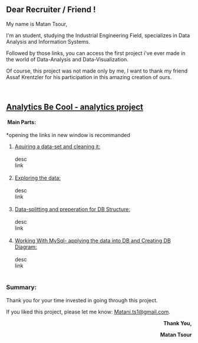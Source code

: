 <h2 style="text-align: left;"><strong>Dear Recruiter / Friend !&nbsp;</strong></h2>
<p style="text-align: left;">My name is Matan Tsour,</p>
<p style="text-align: left;">I'm an student, studying the Industrial Engineering Field, specializes in Data Analysis and Information Systems.&nbsp;</p>
<p style="text-align: left;">Followed by those links, you can access the first&nbsp;project i've ever made in the world of Data-Analysis&nbsp;and Data-Visualization.</p>
<p style="text-align: left;">Of course, this project was not made&nbsp;only&nbsp;by&nbsp;me, I want to thank my friend Assaf Krentzler for his participation in this amazing creation&nbsp;of ours.&nbsp;</p>
<p style="text-align: left;">&nbsp;</p>
<h2 style="text-align: left;"><span style="text-decoration: underline;">Analytics Be Cool - analytics project</span></h2>
<h4>&nbsp;Main&nbsp;Parts:</h4>
<p>*opening the links in new window is recommanded</p>
<ol>
<li><span style="text-decoration: underline;">Aquiring a data-set and cleaning it:<br /></span><br />desc<br />link<br /><br /></li>
<li><span style="text-decoration: underline;">Exploring the data:<br /></span><br />desc<br />link<br /><br /></li>
<li><span style="text-decoration: underline;">Data-splitting and preperation for DB Structure:<br /></span><br />desc<br />link<br /><br /></li>
<li><span style="text-decoration: underline;">Working With MySql- applying the data into DB and Creating DB Diagram:<br /></span><br />desc<br />link<br /><br /></li>
</ol>
<h3>Summary:</h3>
<p>Thank you for your time invested in going through this project.</p>
<p>If you liked this project, please let me know: <a href="mailto:Matani.ts1@gmail.com">Matani.ts1@gmail.com</a>.</p>
<p style="text-align: right;"><strong>Thank You,</strong></p>
<p style="text-align: right;"><strong>Matan Tsour</strong></p>
